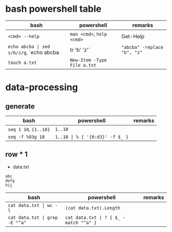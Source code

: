 # bash powershell table

|bash|powershell|remarks|
|---|---|---|
|`<cmd> --help`|`man <cmd>`, `help <cmd>`|Get-Help|
|`echo abcba \| sed s/b/z/g`, `echo abcba | tr 'b' 'z'` | `"abcba" -replace "b", "z"` |
|`touch a.txt` | `New-Item -Type File a.txt`|

# data-processing

## generate

|bash|powershell|remarks|
|---|---|---|
|`seq 1 10`, `{1..10}`| `1..10`|
|`seq -f %03g 10`|`1..10 \| % { '{0:d3}' -f $_ }`|

## row * 1

+ data.txt

```
abc
defg
hij
```

|bash|powershell|remarks|
|---|---|---|
|`cat data.txt \| wc -l` | `(cat data.txt).Length`|
|`cat data.txt \| grep -E "^a"` | `cat data.txt \| ? { $_ -match "^a" }`|
